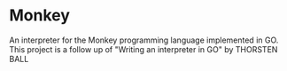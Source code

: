 # Monkey
An interpreter for the Monkey programming language implemented
in GO. This project is a follow up of "Writing an interpreter in
GO" by THORSTEN BALL
